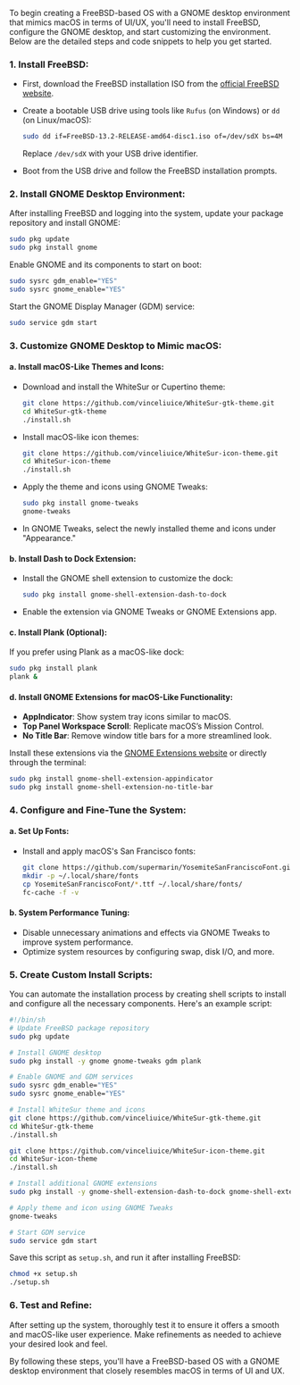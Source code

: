To begin creating a FreeBSD-based OS with a GNOME desktop environment that mimics macOS in terms of UI/UX, you'll need to install FreeBSD, configure the GNOME desktop, and start customizing the environment. Below are the detailed steps and code snippets to help you get started.

### 1. **Install FreeBSD:**
   - First, download the FreeBSD installation ISO from the [official FreeBSD website](https://www.freebsd.org/).
   - Create a bootable USB drive using tools like `Rufus` (on Windows) or `dd` (on Linux/macOS):
     ```bash
     sudo dd if=FreeBSD-13.2-RELEASE-amd64-disc1.iso of=/dev/sdX bs=4M
     ```
     Replace `/dev/sdX` with your USB drive identifier.

   - Boot from the USB drive and follow the FreeBSD installation prompts.

### 2. **Install GNOME Desktop Environment:**
   After installing FreeBSD and logging into the system, update your package repository and install GNOME:
   ```bash
   sudo pkg update
   sudo pkg install gnome
   ```

   Enable GNOME and its components to start on boot:
   ```bash
   sudo sysrc gdm_enable="YES"
   sudo sysrc gnome_enable="YES"
   ```

   Start the GNOME Display Manager (GDM) service:
   ```bash
   sudo service gdm start
   ```

### 3. **Customize GNOME Desktop to Mimic macOS:**

#### a. **Install macOS-Like Themes and Icons:**
   - Download and install the WhiteSur or Cupertino theme:
     ```bash
     git clone https://github.com/vinceliuice/WhiteSur-gtk-theme.git
     cd WhiteSur-gtk-theme
     ./install.sh
     ```

   - Install macOS-like icon themes:
     ```bash
     git clone https://github.com/vinceliuice/WhiteSur-icon-theme.git
     cd WhiteSur-icon-theme
     ./install.sh
     ```

   - Apply the theme and icons using GNOME Tweaks:
     ```bash
     sudo pkg install gnome-tweaks
     gnome-tweaks
     ```

   - In GNOME Tweaks, select the newly installed theme and icons under "Appearance."

#### b. **Install Dash to Dock Extension:**
   - Install the GNOME shell extension to customize the dock:
     ```bash
     sudo pkg install gnome-shell-extension-dash-to-dock
     ```
   - Enable the extension via GNOME Tweaks or GNOME Extensions app.

#### c. **Install Plank (Optional):**
   If you prefer using Plank as a macOS-like dock:
   ```bash
   sudo pkg install plank
   plank &
   ```

#### d. **Install GNOME Extensions for macOS-Like Functionality:**
   - **AppIndicator**: Show system tray icons similar to macOS.
   - **Top Panel Workspace Scroll**: Replicate macOS’s Mission Control.
   - **No Title Bar**: Remove window title bars for a more streamlined look.

   Install these extensions via the [GNOME Extensions website](https://extensions.gnome.org/) or directly through the terminal:
   ```bash
   sudo pkg install gnome-shell-extension-appindicator
   sudo pkg install gnome-shell-extension-no-title-bar
   ```

### 4. **Configure and Fine-Tune the System:**

#### a. **Set Up Fonts:**
   - Install and apply macOS's San Francisco fonts:
     ```bash
     git clone https://github.com/supermarin/YosemiteSanFranciscoFont.git
     mkdir -p ~/.local/share/fonts
     cp YosemiteSanFranciscoFont/*.ttf ~/.local/share/fonts/
     fc-cache -f -v
     ```

#### b. **System Performance Tuning:**
   - Disable unnecessary animations and effects via GNOME Tweaks to improve system performance.
   - Optimize system resources by configuring swap, disk I/O, and more.

### 5. **Create Custom Install Scripts:**
   You can automate the installation process by creating shell scripts to install and configure all the necessary components. Here's an example script:

   ```bash
   #!/bin/sh
   # Update FreeBSD package repository
   sudo pkg update

   # Install GNOME desktop
   sudo pkg install -y gnome gnome-tweaks gdm plank

   # Enable GNOME and GDM services
   sudo sysrc gdm_enable="YES"
   sudo sysrc gnome_enable="YES"

   # Install WhiteSur theme and icons
   git clone https://github.com/vinceliuice/WhiteSur-gtk-theme.git
   cd WhiteSur-gtk-theme
   ./install.sh

   git clone https://github.com/vinceliuice/WhiteSur-icon-theme.git
   cd WhiteSur-icon-theme
   ./install.sh

   # Install additional GNOME extensions
   sudo pkg install -y gnome-shell-extension-dash-to-dock gnome-shell-extension-appindicator gnome-shell-extension-no-title-bar

   # Apply theme and icon using GNOME Tweaks
   gnome-tweaks

   # Start GDM service
   sudo service gdm start
   ```

   Save this script as `setup.sh`, and run it after installing FreeBSD:
   ```bash
   chmod +x setup.sh
   ./setup.sh
   ```

### 6. **Test and Refine:**
   After setting up the system, thoroughly test it to ensure it offers a smooth and macOS-like user experience. Make refinements as needed to achieve your desired look and feel.

By following these steps, you'll have a FreeBSD-based OS with a GNOME desktop environment that closely resembles macOS in terms of UI and UX.